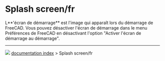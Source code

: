 # Splash screen/fr
L**\'écran de démarrage** est l\'image qui apparaît lors du démarrage de FreeCAD. Vous pouvez désactiver l\'écran de démarrage dans le menu Préférences de FreeCAD en désactivant l\'option \"Activer l\'écran de démarrage au démarrage\".



---
![](images/Button_right.svg) [documentation index](../README.md) > Splash screen/fr
